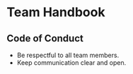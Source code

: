 # Team Handbook  
## Code of Conduct  
- Be respectful to all team members.  
- Keep communication clear and open.  
